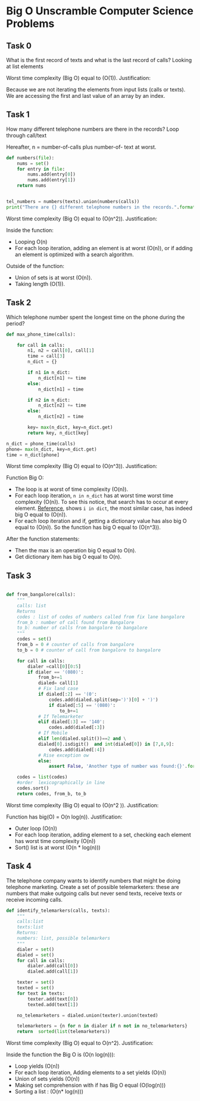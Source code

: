 Big O Unscramble Computer Science Problems
================

## Task 0
What is the first record of texts and what is the last record of calls?
Looking at list elements


Worst time complexity (Big O) equal to \(O(1)\). Justification:

Because we are not iterating the elements from input lists (calls or texts). We are accessing the first and last value of an array by an index.

## Task 1

How many different telephone numbers are there in the records?
Loop through call/text

Hereafter, n = number-of-calls plus number-of- text at worst.

``` python
def numbers(file):
    nums = set()
    for entry in file:
        nums.add(entry[0])
        nums.add(entry[1])
    return nums


tel_numbers = numbers(texts).union(numbers(calls))
print("There are {} different telephone numbers in the records.".format(len(tel_numbers)))
```

Worst time complexity (Big O) equal to \(O(n^2)\). Justification:

Inside the function:
  - Looping O(n)
  - For each loop iteration, adding an element is at worst \(O(n)\), or
   if adding an element is optimized with a search algorithm.
   
Outside of the function:
  - Union of sets is at worst \(O(n)\).
  - Taking length \(O(1)\).

## Task 2

Which telephone number spent the longest time on the phone during the
period?

``` python
def max_phone_time(calls):

    for call in calls:
        n1, n2 = call[0], call[1]
        time = call[3]
        n_dict = {}

        if n1 in n_dict:
            n_dict[n1] += time
        else:
            n_dict[n1] = time

        if n2 in n_dict:
            n_dict[n2] += time
        else:
            n_dict[n2] = time

        key= max(n_dict, key=n_dict.get)
        return key, n_dict[key]

n_dict = phone_time(calls)
phone= max(n_dict, key=n_dict.get)
time = n_dict[phone]
```
Worst time complexity (Big O) equal to  \(O(n^3)\). Justification:

Function Big O:

- The loop is at worst of time complexity \(O(n)\).
- For each loop iteration, ```n in n_dict``` has at worst time worst time complexity  \(O(n)\). To see this notice, that search has to occur at every element. [Reference](https://wiki.python.org/moin/TimeComplexity),
shows ```i in dict```, the most similar case, has indeed big O equal to \(O(n)\).
- For each loop iteration and if,  getting a dictionary value has also big O equal to \(O(n)\).
So the function has big O equal to \(O(n^3)\).

After the function statements:

- Then the max is an operation big O equal to O(n).
- Get dictionary item has big O equal to O(n).


## Task 3

``` python

def from_bangalore(calls):
    """
    calls: list
    Returns
    codes : list of codes of numbers called from fix lane bangalore
    from_b : number of call found from Bangalore
    to_b: number of calls from bangalore to bangalore
    """
    codes = set()
    from_b = 0 # counter of calls from bangalore
    to_b = 0 # counter of call from bangalore to bangalore

    for call in calls:
        dialer =call[0][0:5]
        if dialer == '(080)':
            from_b+=1
            dialed= call[1]
            # Fix land case
            if dialed[:2] == '(0':
                codes.add(dialed.split(sep=')')[0] + ')')
                if dialed[:5] == '(080)':
                    to_b+=1
            # If Telemarketer
            elif dialed[:3] == '140':
                codes.add(dialed[:3])
            # If Mobile
            elif len(dialed.split())==2 and \
            dialed[0].isdigit()  and int(dialed[0]) in [7,8,9]:
                codes.add(dialed[:4])
            # Rise exception ow
            else:
                assert False, 'Another type of number was found:{}'.format(dialed)

    codes = list(codes)
    #order  lexicographically in line
    codes.sort()
    return codes, from_b, to_b

```

Worst time complexity (Big O) equal to \(O(n^2 )\). Justification:

Function has big(O) = O(n log(n)). Justification:
  - Outer loop \(O(n)\)
  - For each loop iteration, adding element to a set, checking each element has worst time complexity \(O(n)\)
  - Sort() list is at worst \(O(n * log(n))\)

## Task 4

The telephone company wants to identify numbers that might be doing
telephone marketing. Create a set of possible telemarketers: these are
numbers that make outgoing calls but never send texts, receive texts or
receive incoming calls.

``` python
def identify_telemarkers(calls, texts):
    """
    calls:list
    texts:list
    Returns:
    numbers: list, possible telemarkers
    """
    dialer = set()
    dialed = set()
    for call in calls:
        dialer.add(call[0])
        dialed.add(call[1])

    texter = set()
    texted = set()
    for text in texts:
        texter.add(text[0])
        texted.add(text[1])

    no_telemarketers = dialed.union(texter).union(texted)

    telemarketers = {n for n in dialer if n not in no_telemarketers}
    return  sorted(list(telemarketers))
```


Worst time complexity (Big O) equal to O\(n^2\). Justification:

Inside the function the Big O is \(O(n  log(n))\):

  - Loop yields \(O(n)\)
  - For each loop iteration, Adding  elements to a set yields \(O(n)\)
  - Union of sets yields \(O(n)\)
  - Making set comprehension with if has Big O equal \(O(log(n))\)
  - Sorting a list : \(O(n* log(n))\)
